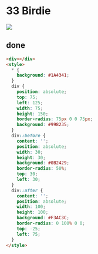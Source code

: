 # 33 Birdie

![](https://raw.githubusercontent.com/sari3l/css_battle/main/media/16773979302744/16773979395937.png)

## done

```html
<div></div>
<style>
  * {
    background: #1A4341;
  }
  div {
    position: absolute;
    top: 75;
    left: 125;
    width: 75;
    height: 150;
    border-radius: 75px 0 0 75px;
    background: #998235;
  }
  div::before {
    content: '';
    position: absolute;
    width: 30;
    height: 30;
    background: #0B2429;
    border-radius: 50%;
    top: 30;
    left: 30;
  }
  div::after {
    content: '';
    position: absolute;
    width: 100;
    height: 100;
    background: #F3AC3C;
    border-radius: 0 100% 0 0;
    top: -25;
    left: 75;
  }
</style>
```